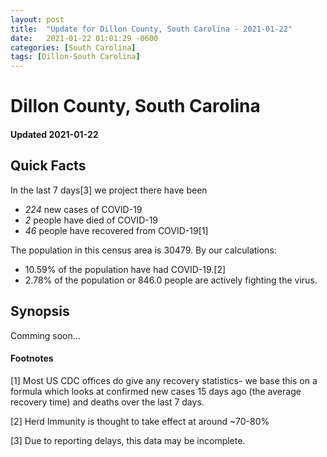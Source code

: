 ```yaml
---
layout: post
title:  "Update for Dillon County, South Carolina - 2021-01-22"
date:   2021-01-22 01:01:29 -0600
categories: [South Carolina]
tags: [Dillon-South Carolina]
---
```


# Dillon County, South Carolina
#### Updated 2021-01-22

## Quick Facts

In the last 7 days[3] we project there have been
- *224* new cases of COVID-19
- *2* people have died of COVID-19
- *46* people have recovered from COVID-19[1]

The population in this census area is 30479. By our calculations:
- 10.59% of the population have had COVID-19.[2]
- 2.78% of the population or 846.0 people are actively fighting the virus.

## Synopsis

Comming soon...


#### Footnotes

[1] Most US CDC offices do give any recovery statistics- we base this on a formula which looks at confirmed new cases
15 days ago (the average recovery time) and deaths over the last 7 days.

[2] Herd Immunity is thought to take effect at around ~70-80%

[3] Due to reporting delays, this data may be incomplete.
 
    